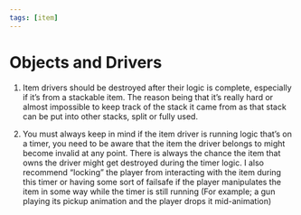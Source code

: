 ```yaml
---
tags: [item]
---
```


# Objects and Drivers

1. Item drivers should be destroyed after their logic is complete, especially if it’s from a stackable item. The reason being that it’s really hard or almost impossible to keep track of the stack it came from as that stack can be put into other stacks, split or fully used.

2. You must always keep in mind if the item driver is running logic that’s on a timer,  you need to be aware that the item the driver belongs to might become invalid at any point. There is always the chance the item that owns the driver might get destroyed during the timer logic. I also recommend “locking” the player from interacting with the item during this timer or having some sort of failsafe if the player manipulates the item in some way while the timer is still running (For example; a gun playing its pickup animation and the player drops it mid-animation)
